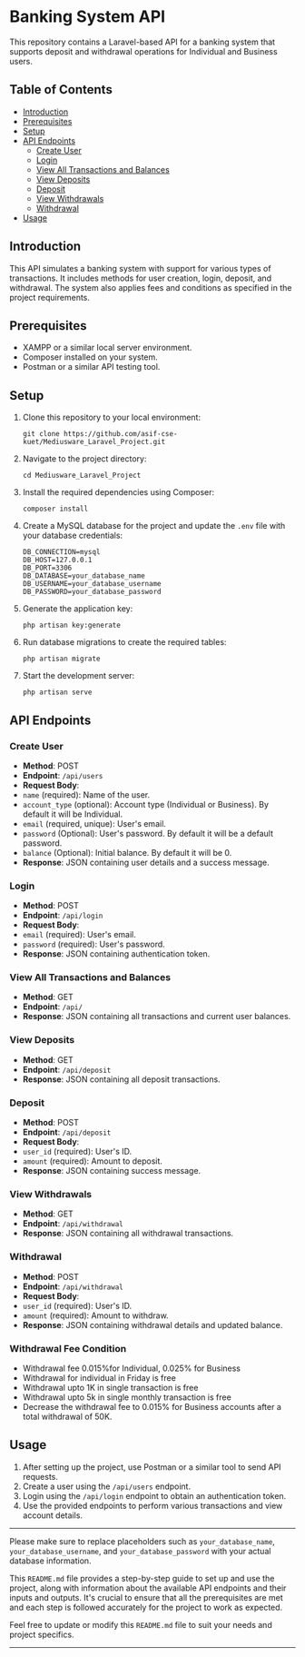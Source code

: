 # Banking System API

This repository contains a Laravel-based API for a banking system that supports deposit and withdrawal operations for Individual and Business users.

## Table of Contents

-   [Introduction](#introduction)
-   [Prerequisites](#prerequisites)
-   [Setup](#setup)
-   [API Endpoints](#api-endpoints)
    -   [Create User](#create-user)
    -   [Login](#login)
    -   [View All Transactions and Balances](#view-all-transactions-and-balances)
    -   [View Deposits](#view-deposits)
    -   [Deposit](#deposit)
    -   [View Withdrawals](#view-withdrawals)
    -   [Withdrawal](#withdrawal)
-   [Usage](#usage)

## Introduction

This API simulates a banking system with support for various types of transactions. It includes methods for user creation, login, deposit, and withdrawal. The system also applies fees and conditions as specified in the project requirements.

## Prerequisites

-   XAMPP or a similar local server environment.
-   Composer installed on your system.
-   Postman or a similar API testing tool.

## Setup

1.  Clone this repository to your local environment:

    ```shell
    git clone https://github.com/asif-cse-kuet/Mediusware_Laravel_Project.git
    ```

2.  Navigate to the project directory:

    ```shell
    cd Mediusware_Laravel_Project
    ```

3.  Install the required dependencies using Composer:

    ```shell
    composer install
    ```

4.  Create a MySQL database for the project and update the `.env` file with your database credentials:

    ```shell
    DB_CONNECTION=mysql
    DB_HOST=127.0.0.1
    DB_PORT=3306
    DB_DATABASE=your_database_name
    DB_USERNAME=your_database_username
    DB_PASSWORD=your_database_password
    ```

5.  Generate the application key:

    ```shell
    php artisan key:generate
    ```

6.  Run database migrations to create the required tables:

    ```shell
    php artisan migrate
    ```

7.  Start the development server:

    ```shell
    php artisan serve
    ```

## API Endpoints

### Create User

-   **Method**: POST
-   **Endpoint**: `/api/users`
-   **Request Body**:
-   `name` (required): Name of the user.
-   `account_type` (optional): Account type (Individual or Business). By default it will be Individual.
-   `email` (required, unique): User's email.
-   `password` (Optional): User's password. By default it will be a default password.
-   `balance` (Optional): Initial balance. By default it will be 0.
-   **Response**: JSON containing user details and a success message.

### Login

-   **Method**: POST
-   **Endpoint**: `/api/login`
-   **Request Body**:
-   `email` (required): User's email.
-   `password` (required): User's password.
-   **Response**: JSON containing authentication token.

### View All Transactions and Balances

-   **Method**: GET
-   **Endpoint**: `/api/`
-   **Response**: JSON containing all transactions and current user balances.

### View Deposits

-   **Method**: GET
-   **Endpoint**: `/api/deposit`
-   **Response**: JSON containing all deposit transactions.

### Deposit

-   **Method**: POST
-   **Endpoint**: `/api/deposit`
-   **Request Body**:
-   `user_id` (required): User's ID.
-   `amount` (required): Amount to deposit.
-   **Response**: JSON containing success message.

### View Withdrawals

-   **Method**: GET
-   **Endpoint**: `/api/withdrawal`
-   **Response**: JSON containing all withdrawal transactions.

### Withdrawal

-   **Method**: POST
-   **Endpoint**: `/api/withdrawal`
-   **Request Body**:
-   `user_id` (required): User's ID.
-   `amount` (required): Amount to withdraw.
-   **Response**: JSON containing withdrawal details and updated balance.

### Withdrawal Fee Condition

-   Withdrawal fee 0.015%for Individual, 0.025% for Business
-   Withdrawal for individual in Friday is free
-   Withdrawal upto 1K in single transaction is free
-   Withdrawal upto 5k in single monthly transaction is free
-   Decrease the withdrawal fee to 0.015% for Business accounts after a total withdrawal of 50K.

## Usage

1. After setting up the project, use Postman or a similar tool to send API requests.
2. Create a user using the `/api/users` endpoint.
3. Login using the `/api/login` endpoint to obtain an authentication token.
4. Use the provided endpoints to perform various transactions and view account details.

---

Please make sure to replace placeholders such as `your_database_name`, `your_database_username`, and `your_database_password` with your actual database information.

This `README.md` file provides a step-by-step guide to set up and use the project, along with information about the available API endpoints and their inputs and outputs. It's crucial to ensure that all the prerequisites are met and each step is followed accurately for the project to work as expected.

Feel free to update or modify this `README.md` file to suit your needs and project specifics.

---
